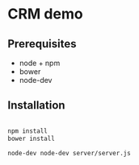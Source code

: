 # CRM demo

## Prerequisites

- node + npm
- bower
- node-dev


## Installation

```bash

npm install
bower install

node-dev node-dev server/server.js
```
